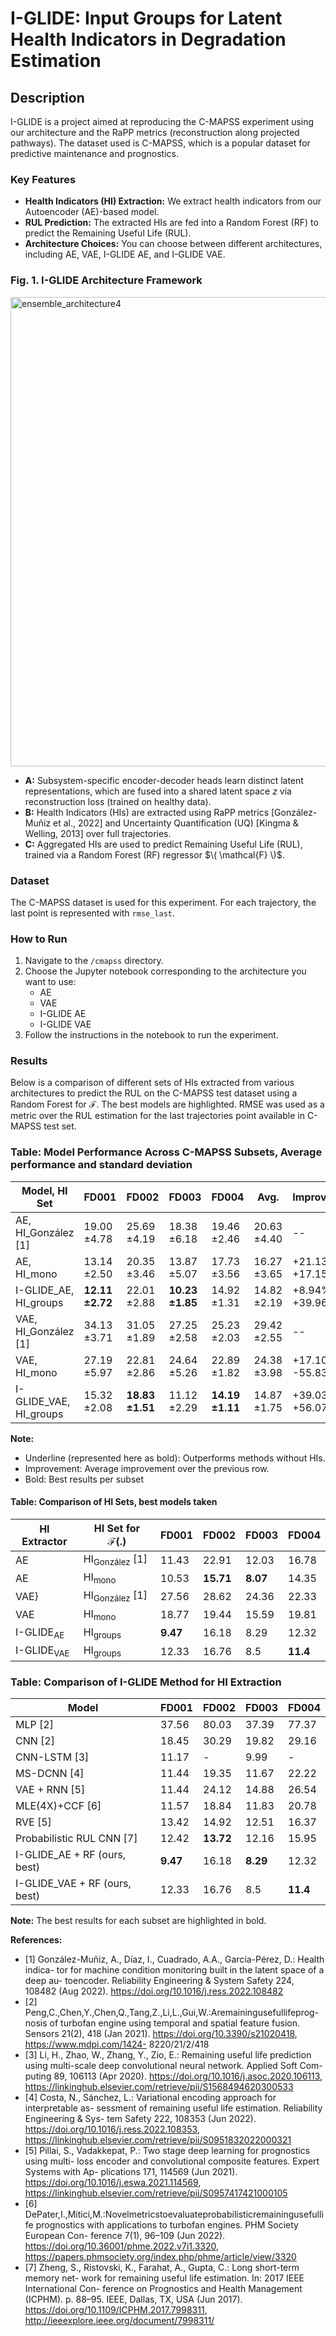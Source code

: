 
# I-GLIDE: Input Groups for Latent Health Indicators in Degradation Estimation

## Description

I-GLIDE is a project aimed at reproducing the C-MAPSS experiment using our architecture and the RaPP metrics (reconstruction along projected pathways). The dataset used is C-MAPSS, which is a popular dataset for predictive maintenance and prognostics.

### Key Features

- **Health Indicators (HI) Extraction:** We extract health indicators from our Autoencoder (AE)-based model.
- **RUL Prediction:** The extracted HIs are fed into a Random Forest (RF) to predict the Remaining Useful Life (RUL).
- **Architecture Choices:** You can choose between different architectures, including AE, VAE, I-GLIDE AE, and I-GLIDE VAE.

### Fig. 1. I-GLIDE Architecture Framework
<img width="751" alt="ensemble_architecture4" src="https://github.com/user-attachments/assets/d80a0f72-5dfb-4523-9ded-f03c40e77e3c" />

- **A:** Subsystem-specific encoder-decoder heads learn distinct latent representations, which are fused into a shared latent space $z$ via reconstruction loss (trained on healthy data).
- **B:** Health Indicators (HIs) are extracted using RaPP metrics [González-Muñiz et al., 2022] and Uncertainty Quantification (UQ) [Kingma & Welling, 2013] over full trajectories.
- **C:** Aggregated HIs are used to predict Remaining Useful Life (RUL), trained via a Random Forest (RF) regressor $\( \mathcal{F} \)$.


### Dataset

The C-MAPSS dataset is used for this experiment. For each trajectory, the last point is represented with `rmse_last`.

### How to Run

1. Navigate to the `/cmapss` directory.
2. Choose the Jupyter notebook corresponding to the architecture you want to use:
   - AE
   - VAE
   - I-GLIDE AE
   - I-GLIDE VAE
3. Follow the instructions in the notebook to run the experiment.

### Results

Below is a comparison of different sets of HIs extracted from various architectures to predict the RUL on the C-MAPSS test dataset using a Random Forest for $\mathcal{F}$. The best models are highlighted. RMSE was used as a metric over the RUL estimation for the last trajectories point available in C-MAPSS test set.

### Table: Model Performance Across C-MAPSS Subsets, Average performance and standard deviation
   **Model, HI Set**       | **FD001**       | **FD002**       | **FD003**       | **FD004**       | **Avg.**        | **Improvement** |
 |-------------------------|-----------------|-----------------|-----------------|-----------------|-----------------|-----------------|
 | AE, HI_González [1]    | 19.00 ±4.78     | 25.69 ±4.19     | 18.38 ±6.18     | 19.46 ±2.46     | 20.63 ±4.40     | --              |
 | AE, HI_mono             | 13.14 ±2.50     | 20.35 ±3.46     | 13.87 ±5.07     | 17.73 ±3.56     | 16.27 ±3.65     | +21.13% / +17.15% |
 | I-GLIDE_AE, HI_groups   | **12.11 ±2.72** | 22.01 ±2.88     | **10.23 ±1.85** | 14.92 ±1.31     | 14.82 ±2.19     | +8.94% / +39.96% |
 | VAE, HI_González [1]    | 34.13 ±3.71     | 31.05 ±1.89     | 27.25 ±2.58     | 25.23 ±2.03     | 29.42 ±2.55     | --              |
 | VAE, HI_mono            | 27.19 ±5.97     | 22.81 ±2.86     | 24.64 ±5.26     | 22.89 ±1.82     | 24.38 ±3.98     | +17.10% / -55.83% |
 | I-GLIDE_VAE, HI_groups  | 15.32 ±2.08     | **18.83 ±1.51** | 11.12 ±2.29     | **14.19 ±1.11** | 14.87 ±1.75     | +39.03% / +56.07% |

**Note:**
- Underline (represented here as bold): Outperforms methods without HIs.
- Improvement: Average improvement over the previous row.
- Bold: Best results per subset

#### Table: Comparison of HI Sets, best models taken

| **HI Extractor** | **HI Set for $\mathcal{F}(.)$** | **FD001** | **FD002** | **FD003** | **FD004** |
|------------------|---------------------------------|-----------|-----------|-----------|-----------|
| AE | $\text{HI}_\text{González}$ [1] | 11.43     | 22.91     | 12.03     | 16.78     |
|   AE               | $\text{HI}_\text{mono}$         | 10.53     | **15.71** | **8.07**  | 14.35     |
|VAE} | $\text{HI}_\text{González}$ [1] | 27.56     | 28.62     | 24.36     | 22.33     |
| VAE                  | $\text{HI}_\text{mono}$         | 18.77     | 19.44     | 15.59     | 19.81     |
| $\text{I-GLIDE}_\text{AE}$ | $\text{HI}_\text{groups}$ | **9.47**  | 16.18     | 8.29      | 12.32     |
| $\text{I-GLIDE}_\text{VAE}$ | $\text{HI}_\text{groups}$ | 12.33     | 16.76     | 8.5       | **11.4**  |

### Table: Comparison of I-GLIDE Method for HI Extraction

| **Model**                      | **FD001** | **FD002** | **FD003** | **FD004** |
|--------------------------------|-----------|-----------|-----------|-----------|
| MLP [2]                        | 37.56     | 80.03     | 37.39     | 77.37     |
| CNN [2]                        | 18.45     | 30.29     | 19.82     | 29.16     |
| CNN-LSTM [3]                   | 11.17     | -         | 9.99      | -         |
| MS-DCNN [4]                    | 11.44     | 19.35     | 11.67     | 22.22     |
| VAE + RNN [5]                  | 11.44     | 24.12     | 14.88     | 26.54     |
| MLE(4X)+CCF [6]                | 11.57     | 18.84     | 11.83     | 20.78     |
| RVE [5]                        | 13.42     | 14.92     | 12.51     | 16.37     |
| Probabilistic RUL CNN [7]      | 12.42     | **13.72** | 12.16     | 15.95     |
| I-GLIDE_AE + RF (ours, best)         | **9.47**  | 16.18     | **8.29**  | 12.32     |
| I-GLIDE_VAE + RF (ours, best)        | 12.33     | 16.76     | 8.5       | **11.4**  |

**Note:** The best results for each subset are highlighted in bold.

**References:**
- [1] González-Muñiz, A., Díaz, I., Cuadrado, A.A., García-Pérez, D.: Health indica-
tor for machine condition monitoring built in the latent space of a deep au-
toencoder. Reliability Engineering & System Safety 224, 108482 (Aug 2022).
https://doi.org/10.1016/j.ress.2022.108482
- [2] Peng,C.,Chen,Y.,Chen,Q.,Tang,Z.,Li,L.,Gui,W.:Aremainingusefullifeprog-
nosis of turbofan engine using temporal and spatial feature fusion. Sensors 21(2),
418 (Jan 2021). https://doi.org/10.3390/s21020418, https://www.mdpi.com/1424-
8220/21/2/418
- [3] Li, H., Zhao, W., Zhang, Y., Zio, E.: Remaining useful life prediction
using multi-scale deep convolutional neural network. Applied Soft Com-
puting 89, 106113 (Apr 2020). https://doi.org/10.1016/j.asoc.2020.106113,
https://linkinghub.elsevier.com/retrieve/pii/S1568494620300533
- [4] Costa, N., Sánchez, L.: Variational encoding approach for interpretable as-
sessment of remaining useful life estimation. Reliability Engineering & Sys-
tem Safety 222, 108353 (Jun 2022). https://doi.org/10.1016/j.ress.2022.108353,
https://linkinghub.elsevier.com/retrieve/pii/S0951832022000321
- [5] Pillai, S., Vadakkepat, P.: Two stage deep learning for prognostics using multi-
loss encoder and convolutional composite features. Expert Systems with Ap-
plications 171, 114569 (Jun 2021). https://doi.org/10.1016/j.eswa.2021.114569,
https://linkinghub.elsevier.com/retrieve/pii/S0957417421000105
- [6] DePater,I.,Mitici,M.:Novelmetricstoevaluateprobabilisticremainingusefullife
prognostics with applications to turbofan engines. PHM Society European Con-
ference 7(1), 96–109 (Jun 2022). https://doi.org/10.36001/phme.2022.v7i1.3320,
https://papers.phmsociety.org/index.php/phme/article/view/3320
- [7] Zheng, S., Ristovski, K., Farahat, A., Gupta, C.: Long short-term memory net-
work for remaining useful life estimation. In: 2017 IEEE International Con-
ference on Prognostics and Health Management (ICPHM). p. 88–95. IEEE,
Dallas, TX, USA (Jun 2017). https://doi.org/10.1109/ICPHM.2017.7998311,
http://ieeexplore.ieee.org/document/7998311/
